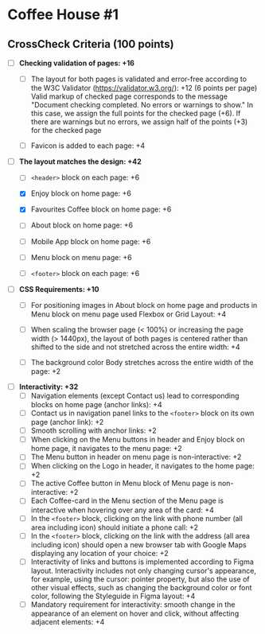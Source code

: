 # Coffee House #1
## CrossCheck Criteria (100 points)

- [ ] **Checking validation of pages: +16**
  - [ ] The layout for both pages is validated and error-free according to the W3C Validator (https://validator.w3.org/): +12 (6 points per page) 
  Valid markup of checked page corresponds to the message "Document checking completed. No errors or warnings to show." In this case, we assign the full points for the checked page (+6). If there are warnings but no errors, we assign half of the points (+3) for the checked page
  - [ ] Favicon is added to each page: +4
  

- [ ] **The layout matches the design: +42**
  * [ ] `<header>` block on each page: +6
  * [x] Enjoy block on home page: +6
  * [x] Favourites Coffee block on home page: +6
  * [ ] About block on home page: +6
  * [ ] Mobile App block on home page: +6
  * [ ] Menu block on menu page: +6
  * [ ] `<footer>` block on each page: +6


- [ ] **CSS Requirements: +10**
  - [ ] For positioning images in About block on home page and products in Menu block on menu page used Flexbox or Grid Layout: +4
  - [ ] When scaling the browser page (< 100%) or increasing the page width (> 1440px), the layout of both pages is centered rather than shifted to the side and not stretched across the entire width: +4
  - [ ] The background color Body stretches across the entire width of the page: +2


- [ ] **Interactivity: +32**
  - [ ] Navigation elements (except Contact us) lead to corresponding blocks on home page (anchor links): +4
  - [ ] Contact us in navigation panel links to the `<footer>` block on its own page (anchor link): +2
  - [ ] Smooth scrolling with anchor links: +2
  - [ ] When clicking on the Menu buttons in header and Enjoy block on home page, it navigates to the menu page: +2
  - [ ] The Menu button in header on menu page is non-interactive: +2
  - [ ] When clicking on the Logo in header, it navigates to the home page: +2
  - [ ] The active Coffee button in Menu block of Menu page is non-interactive: +2
  - [ ] Each Coffee-card in the Menu section of the Menu page is interactive when hovering over any area of the card: +4
  - [ ] In the `<footer>` block, clicking on the link with phone number (all area including icon) should initiate a phone call: +2
  - [ ] In the `<footer>` block, clicking on the link with the address (all area including icon) should open a new browser tab with Google Maps displaying any location of your choice: +2
  - [ ] Interactivity of links and buttons is implemented according to Figma layout. Interactivity includes not only changing cursor's appearance, for example, using the cursor: pointer property, but also the use of other visual effects, such as changing the background color or font color, following the Styleguide in Figma layout: +4
  - [ ] Mandatory requirement for interactivity: smooth change in the appearance of an element on hover and click, without affecting adjacent elements: +4
